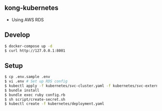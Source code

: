 kong-kubernetes
---

* Using AWS RDS


## Develop

```bash
$ docker-compose up -d
$ curl http://127.0.0.1:8001
```

## Setup

```bash
$ cp .env.sample .env
$ vi .env # Set up RDS config
$ kubectl apply -f kubernetes/svc-cluster.yaml -f kubernetes/svc-external.yaml -f kubernetes/svc-internal.yaml
$ bundle install
$ bundle exec ruby config.rb
$ sh script/create-secret.sh
$ kubectl create -f kubernetes/deployment.yaml
```
